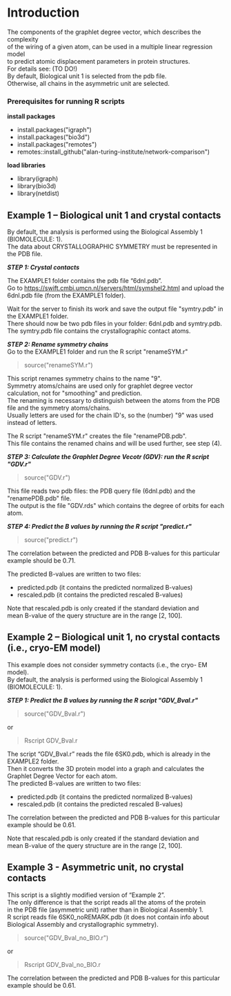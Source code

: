 # **Introduction**  
The components of the graphlet degree vector, which describes the complexity<br> 
of the wiring of a given atom, can be used in a multiple linear regression model <br>
to predict atomic displacement parameters in protein structures. <br>
For details see: (TO DO!)<br>
By default, Biological unit 1 is selected from the pdb file.  <br>
Otherwise, all chains in the asymmetric unit are selected. <br> 

### **Prerequisites for running R scripts**  

**install packages**  
* install.packages("igraph")  
* install.packages("bio3d")  
* install.packages("remotes")
* remotes::install_github("alan-turing-institute/network-comparison")

**load libraries**  
* library(igraph)  
* library(bio3d)  
* library(netdist)  

## **Example 1 – Biological unit 1 and crystal contacts**  

By default, the analysis is performed using the Biological Assembly 1 (BIOMOLECULE: 1).  
The data about CRYSTALLOGRAPHIC SYMMETRY must be represented in the PDB file.  

**_STEP 1: Crystal contacts_**  

The EXAMPLE1 folder contains the pdb file “6dnl.pdb”.  
Go to https://swift.cmbi.umcn.nl/servers/html/symshel2.html and upload the 6dnl.pdb file (from the EXAMPLE1 folder).  

Wait for the server to finish its work and save the output file "symtry.pdb" in the EXAMPLE1 folder.   
There should now be two pdb files in your folder: 6dnl.pdb and symtry.pdb.   
The symtry.pdb file contains the crystallographic contact atoms.  

**_STEP 2: Rename symmetry chains_**     
Go to the EXAMPLE1 folder and run the R script "renameSYM.r"  
>source("renameSYM.r")    

This script renames symmetry chains to the name "9".   
Symmetry atoms/chains are used only for graphlet degree vector calculation, not for "smoothing" and prediction.  
The renaming is necessary to distinguish between the atoms from the PDB file and the symmetry atoms/chains.  
Usually letters are used for the chain ID's, so the (number) "9" was used instead of letters.    

The R script "renameSYM.r" creates the file "renamePDB.pdb".   
This file contains the renamed chains and will be used further, see step (4).  

**_STEP 3: Calculate the Graphlet Degree Vecotr (GDV): run the R script "GDV.r"_**    
>source("GDV.r")  

This file reads two pdb files: the PDB query file (6dnl.pdb) and the "renamePDB.pdb" file.  
The output is the file "GDV.rds" which contains the degree of orbits for each atom.  

**_STEP 4: Predict the B values by running the R script "predict.r"_**  
>source("predict.r")  

The correlation between the predicted and PDB B-values for this particular example should be 0.71.<br>

The predicted B-values are written to two files:  
* predicted.pdb (it contains the predicted normalized B-values)  
* rescaled.pdb (it contains the predicted rescaled B-values)  

Note that rescaled.pdb is only created if the standard deviation and <br>
mean B-value of the query structure are in the range [2, 100].

## **Example 2 – Biological unit 1, no crystal contacts (i.e., cryo-EM model)**
This example does not consider symmetry contacts (i.e., the cryo- EM model).  
By default, the analysis is performed using the Biological Assembly 1 (BIOMOLECULE: 1).  

**_STEP 1: Predict the B values by running the R script "GDV_Bval.r"_**  

> source("GDV_Bval.r")

or  

> Rscript GDV_Bval.r 

The script “GDV_Bval.r” reads the file 6SK0.pdb, which is already in the EXAMPLE2 folder.  
Then it converts the 3D protein model into a graph and calculates the Graphlet Degree Vector for each atom.  
The predicted B-values are written to two files:  
* predicted.pdb (it contains the predicted normalized B-values)  
* rescaled.pdb (it contains the predicted rescaled B-values)

The correlation between the predicted and PDB B-values for this particular example should be 0.61.<br>
   
Note that rescaled.pdb is only created if the standard deviation and  
mean B-value of the query structure are in the range [2, 100].  

## **Example 3 -  Asymmetric unit, no crystal contacts**
This script is a slightly modified version of “Example 2”.  
The only difference is that the script reads all the atoms of the protein   
in the PDB file (asymmetric unit) rather than in Biological Assembly 1.   
R script reads file 6SK0_noREMARK.pdb (it does not contain info about    
Biological Assembly and crystallographic symmetry).

> source("GDV_Bval_no_BIO.r")

or  

> Rscript GDV_Bval_no_BIO.r

The correlation between the predicted and PDB B-values for this particular example should be 0.61.<br>
